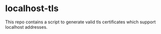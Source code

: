 # localhost-tls
This repo contains a script to generate valid tls certificates which support localhost addresses.
